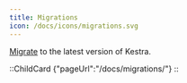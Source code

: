 ```yaml
---
title: Migrations
icon: /docs/icons/migrations.svg
---
```


[Migrate](../12.migrations/index.md) to the latest version of Kestra.

::ChildCard
{"pageUrl":"/docs/migrations/"}
::
